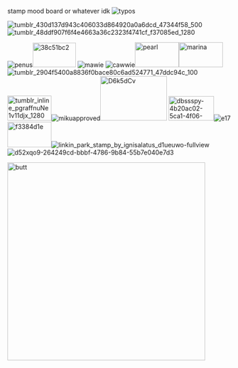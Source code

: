 stamp mood board or whatever idk ![typos](https://github.com/user-attachments/assets/e88d10e9-2899-4422-a42b-81167c23529d)

![tumblr_430d137d943c406033d864920a0a6dcd_47344f58_500](https://github.com/user-attachments/assets/c68f8a2d-13af-43fd-8c62-8da5ca8b5703)![tumblr_48ddf907f6f4e4663a36c2323f4741cf_f37085ed_1280](https://github.com/user-attachments/assets/091f67c2-e4aa-435e-8563-ba13225897ca)


![penus](https://files.catbox.moe/u4z9ij.png)<img width="97" height="55" alt="38c51bc2" src="https://github.com/user-attachments/assets/e9ade10b-1103-4d4c-a5c1-a9881b6d4b51" />
![mawie](https://github.com/user-attachments/assets/e53a7acf-3966-4f03-a1df-458a91a40359)
![cawwie](https://github.com/user-attachments/assets/5a926aaa-498c-4e0c-9eb4-723433b680f0)<img width="99" height="56" alt="pearl" src="https://github.com/user-attachments/assets/1ce4930d-9806-430f-b21d-c380339eca32" /><img width="99" height="56" alt="marina" src="https://github.com/user-attachments/assets/fcc8c216-be7a-45c2-bd6b-41d02dd4cc29" />
![tumblr_2904f5400a8836f0bace80c6ad524771_47ddc94c_100](https://github.com/user-attachments/assets/5cb1c16f-c344-4e6a-8d41-7812196b5cf5)<img width="99" height="56" alt="tumblr_inline_pgraffnuNe1v11djx_1280" src="https://github.com/user-attachments/assets/13dfdc40-5f0d-4e41-a399-35e5c00b71cc" />![mikuapproved](https://github.com/user-attachments/assets/d61a155c-a2d3-40f1-8dc4-780c96dd8103)<img width="150" height="100" alt="D6k5dCv" src="https://github.com/user-attachments/assets/ea1d2821-139d-4d22-8118-cb2cb934b8c8" />
<img width="102" height="55" alt="dbssspy-4b20ac02-5ca1-4f06-955d-fa8f50999493" src="https://github.com/user-attachments/assets/e333bf7b-d011-4c41-afe3-7a2d3fa6e921" />![e17](https://github.com/user-attachments/assets/a7b62722-de3a-444c-89ea-6321ca72edc5)<img width="99" height="57" alt="f3384d1e" src="https://github.com/user-attachments/assets/a11cff2c-7f1f-4db9-93e6-0bf199d7a8ff" />![linkin_park_stamp_by_ignisalatus_d1ueuwo-fullview](https://github.com/user-attachments/assets/376098ce-5dae-4058-9c88-b70a1d5541cb)![d52xqo9-264249cd-bbbf-4786-9b84-55b7e040e7d3](https://github.com/user-attachments/assets/98d790cd-5b2c-45fb-a838-776301bc38ab)

<img width="445" height="445" alt="butt" src="https://github.com/user-attachments/assets/47c7e90b-fd0f-44dc-92e7-18fac5331b92" />











